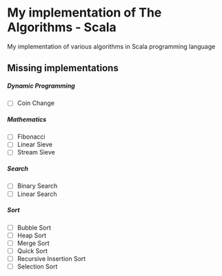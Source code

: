# My implementation of The Algorithms - Scala

My implementation of various algorithms in Scala programming language

## Missing implementations
##### Dynamic Programming
- [ ] Coin Change

##### Mathematics
- [ ] Fibonacci
- [ ] Linear Sieve
- [ ] Stream Sieve

##### Search
- [ ] Binary Search
- [ ] Linear Search

##### Sort
- [ ] Bubble Sort
- [ ] Heap Sort
- [ ] Merge Sort
- [ ] Quick Sort
- [ ] Recursive Insertion Sort
- [ ] Selection Sort
